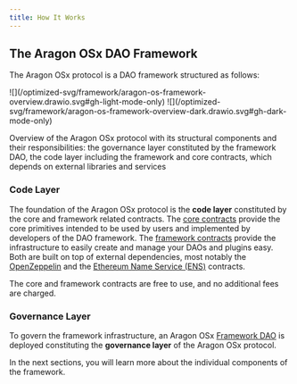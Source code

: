 ```yaml
---
title: How It Works
---
```


## The Aragon OSx DAO Framework

The Aragon OSx protocol is a DAO framework structured as follows:

<div class="center-column">
  ![](/optimized-svg/framework/aragon-os-framework-overview.drawio.svg#gh-light-mode-only) ![](/optimized-svg/framework/aragon-os-framework-overview-dark.drawio.svg#gh-dark-mode-only)
  <p class="caption">
    Overview of the Aragon OSx protocol with its structural components and their responsibilities: the governance layer constituted by the framework DAO, the code layer including the framework and core contracts, which depends on external libraries and services
  </p>
</div>

### Code Layer

The foundation of the Aragon OSx protocol is the **code layer** constituted by the core and framework related contracts.
The [core contracts](./01-core/index.md) provide the core primitives intended to be used by users and implemented by developers of the DAO framework.
The [framework contracts](./02-framework/index.md) provide the infrastructure to easily create and manage your DAOs and plugins easy.
Both are built on top of external dependencies, most notably the [OpenZeppelin](https://www.openzeppelin.com/contracts) and the [Ethereum Name Service (ENS)](https://docs.ens.domains/) contracts.

The core and framework contracts are free to use, and no additional fees are charged.

### Governance Layer

To govern the framework infrastructure, an Aragon OSx [Framework DAO](./03-framwork-dao.md) is deployed constituting the **governance layer** of the Aragon OSx protocol.

In the next sections, you will learn more about the individual components of the framework.
